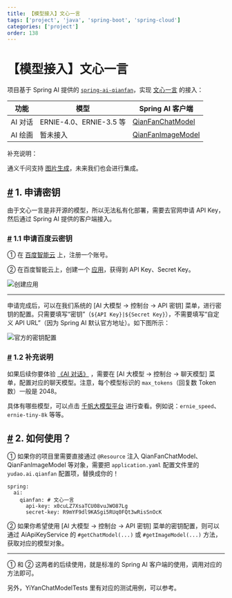 ```yaml
---
title: 【模型接入】文心一言
tags: ['project', 'java', 'spring-boot', 'spring-cloud']
categories: ['project']
order: 138
---
```

# 【模型接入】文心一言

项目基于 Spring AI 提供的 [`spring-ai-qianfan`](https://github.com/spring-projects/spring-ai/tree/main/models/spring-ai-qianfan)，实现 [文心一言](https://yiyan.baidu.com/) 的接入：



| 功能 | 模型 | Spring AI 客户端 |
| --- | --- | --- |
| AI 对话 | ERNIE-4.0、ERNIE-3.5 等 | [QianFanChatModel](https://github.com/spring-projects/spring-ai/blob/main/models/spring-ai-qianfan/src/main/java/org/springframework/ai/qianfan/QianFanChatModel.java) |
| AI 绘画 | 暂未接入 | [QianFanImageModel](https://github.com/spring-projects/spring-ai/blob/main/models/spring-ai-qianfan/src/main/java/org/springframework/ai/qianfan/QianFanImageModel.java) |

 补充说明：

 通义千问支持 [图片生成](https://cloud.baidu.com/product/creativity/ernie_Vilg)，未来我们也会进行集成。

 ## [#](#_1-申请密钥) 1. 申请密钥

 由于文心一言是非开源的模型，所以无法私有化部署，需要去官网申请 API Key，然后通过 Spring AI 提供的客户端接入。

 ### [#](#_1-1-申请百度云密钥) 1.1 申请百度云密钥

 ① 在 [百度智能云](https://cloud.baidu.com/) 上，注册一个账号。

 ② 在百度智能云上，创建一个 [应用](https://console.bce.baidu.com/qianfan/ais/console/applicationConsole/application)，获得到 API Key、Secret Key。

 ![创建应用](https://doc.iocoder.cn/img/AI%E6%89%8B%E5%86%8C/%E6%A8%A1%E5%9E%8B%E6%8E%A5%E5%85%A5/%E7%99%BE%E5%BA%A6%E4%BA%91-%E5%88%9B%E5%BB%BA%E5%BA%94%E7%94%A8.png)



---

 申请完成后，可以在我们系统的 [AI 大模型 -> 控制台 -> API 密钥] 菜单，进行密钥的配置。只需要填写“密钥”（`${API Key}|${Secret Key}`），不需要填写“自定义 API URL”（因为 Spring AI 默认官方地址）。如下图所示：

 ![官方的密钥配置](https://doc.iocoder.cn/img/AI%E6%89%8B%E5%86%8C/%E6%A8%A1%E5%9E%8B%E6%8E%A5%E5%85%A5/%E6%96%87%E5%BF%83%E4%B8%80%E8%A8%80-%E5%AE%98%E6%96%B9.png)

 ### [#](#_1-2-补充说明) 1.2 补充说明

 如果后续你要体验 [《AI 对话》](/ai/chat/) ，需要在 [AI 大模型 -> 控制台 -> 聊天模型] 菜单，配置对应的聊天模型。注意，每个模型标识的 `max_tokens`（回复数 Token 数）一般是 2048。

 具体有哪些模型，可以点击 [千帆大模型平台](https://cloud.baidu.com/doc/WENXINWORKSHOP/s/Nlks5zkzu) 进行查看。例如说：`ernie_speed`、`ernie-tiny-8k` 等等。

 ## [#](#_2-如何使用) 2. 如何使用？

 ① 如果你的项目里需要直接通过 `@Resource` 注入 QianFanChatModel、QianFanImageModel 等对象，需要把 `application.yaml` 配置文件里的 `yudao.ai.qianfan` 配置项，替换成你的！


```
spring:
  ai:
    qianfan: # 文心一言
      api-key: x0cuLZ7XsaTCU08vuJWO87Lg
      secret-key: R9mYF9dl9KASgi5RUq0FQt3wRisSnOcK

```
② 如果你希望使用 [AI 大模型 -> 控制台 -> API 密钥] 菜单的密钥配置，则可以通过 AiApiKeyService 的 `#getChatModel(...)` 或 `#getImageModel(...)` 方法，获取对应的模型对象。



---

 ① 和 ② 这两者的后续使用，就是标准的 Spring AI 客户端的使用，调用对应的方法即可。

 另外，YiYanChatModelTests 里有对应的测试用例，可以参考。
